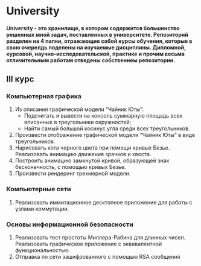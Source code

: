 # University

#### University - это хранилище, в котором содержится большинство решенных мной задач, поставленных в университете. Репозиторий разделен на 4 папки, отражающие собой курсы обучения, которые в свою очерелдь поделены на изучаемые дисциплины. Дипломной, курсовой, научно-исследовательской, практике и прочим весьма отличительным работам отведены собственнеы репозитории.  

## III курс
### Компьютерная графика 
  1) Из описания графической модели “Чайник Юты”:
     -  Подсчитать и вывести на консоль суммарную площадь всех вписанных в треугольники окружностей;
     -  Найти самый большой косинус угла среди всех треугольников.
  3) Произвести отображение графической модели “Чайник Юты” в виде треугольников.
  4) Нарисовать кота черного цвета при помощи кривых Безье. Реализовать анимацию движения зрачков и хвоста.
  5) Построить анимацию замкнутой кривой, образующей знак бесконечность, с помощью кривых Безье.
  6) Произвести рендеринг трехмерной модели.
### Компьютерные сети
  1) Реализовать иммитационное десктопное приложение для работы с узлами коммутации.
### Основы информационной безопасности
  1) Реализовать тест простоты Миллера-Рабина для длинных чисел. Реализовать графическое приложение с эквивалентной
функциональностью.
  2) Отправка по сети зашифрованного с помощью RSA сообщения

